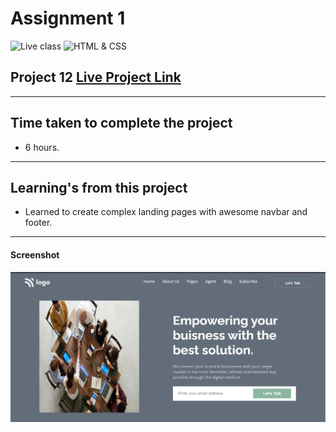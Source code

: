 # Assignment 1

![Live class](https://img.shields.io/badge/LIVE--CLASS-PROJECT--12-lightgrey)
![HTML & CSS](https://img.shields.io/badge/HTML-CSS-orange)




## Project 12 [Live Project Link](https://js-bootcamp-project-12.netlify.app/)
---
## Time taken to complete the project

-   6 hours.
---
## Learning's from this project
 -   Learned to create complex landing pages with awesome navbar and footer.

---



#### Screenshot

![Desktop](./screenshots/screenshot.png)